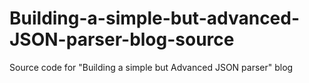 # Building-a-simple-but-advanced-JSON-parser-blog-source

Source code for "Building a simple but Advanced JSON parser" blog

